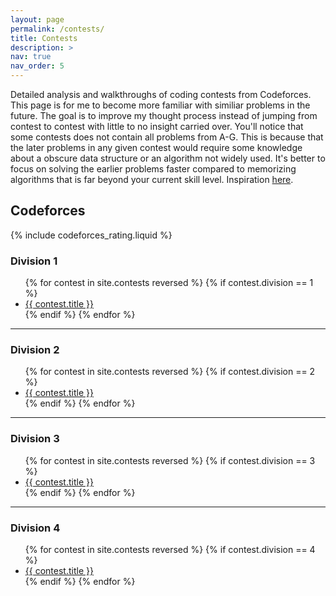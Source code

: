 ```yaml
---
layout: page
permalink: /contests/
title: Contests
description: >
nav: true
nav_order: 5
---
```


Detailed analysis and walkthroughs of coding contests from Codeforces. This page is for me to become more familiar with similiar problems in the future. The goal is to improve my thought process instead of jumping from contest to contest with little to no insight carried over. You'll notice that some contests does not contain all problems from A-G. This is because that the later problems in any given contest would require some knowledge about a obscure data structure or an algorithm not widely used. It's better to focus on solving the earlier problems faster compared to memorizing algorithms that is far beyond your current skill level. Inspiration [here](https://codeforces.com/blog/entry/92248).

## Codeforces

{% include codeforces_rating.liquid %}

### Division 1

<ul>
    {% for contest in site.contests reversed %}
    {% if contest.division == 1 %}
    <li>
        <a href="{{ contest.url | relative_url }}">
            {{ contest.title }}
        </a>
    </li>
    {% endif %}
    {% endfor %}
</ul>

---

### Division 2

<ul>
    {% for contest in site.contests reversed %}
    {% if contest.division == 2 %}
    <li>
        <a href="{{ contest.url | relative_url }}">
            {{ contest.title }}
        </a>
    </li>
    {% endif %}
    {% endfor %}
</ul>

---

### Division 3

<ul>
    {% for contest in site.contests reversed %}
    {% if contest.division == 3 %}
    <li>
        <a href="{{ contest.url | relative_url }}">
            {{ contest.title }}
        </a>
    </li>
    {% endif %}
    {% endfor %}
</ul>

---

### Division 4

<ul>
    {% for contest in site.contests reversed %}
    {% if contest.division == 4 %}
    <li>
        <a href="{{ contest.url | relative_url }}">
            {{ contest.title }}
        </a>
    </li>
    {% endif %}
    {% endfor %}
</ul>
